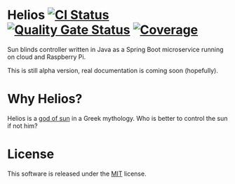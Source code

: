 # Helios [![CI Status](https://github.com/mwierzchowski/helios/workflows/CI/badge.svg)](https://github.com/mwierzchowski/helios/actions?query=workflow%3ACI) [![Quality Gate Status](https://sonarcloud.io/api/project_badges/measure?project=mwierzchowski_helios&metric=alert_status)](https://sonarcloud.io/dashboard?id=mwierzchowski_helios) [![Coverage](https://sonarcloud.io/api/project_badges/measure?project=mwierzchowski_helios&metric=coverage)](https://sonarcloud.io/component_measures?id=mwierzchowski_helios&metric=coverage&view=list)

Sun blinds controller written in Java as a Spring Boot microservice running on cloud and Raspberry Pi.

This is still alpha version, real documentation is coming soon (hopefully). 

# Why Helios?
Helios is a [god of sun](https://en.wikipedia.org/wiki/Helios) in a Greek mythology. Who is better to
control the sun if not him? 

# License
This software is released under the [MIT](LICENSE) license.
